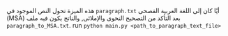 هذه الميزة تحول النص الموجود في `paragraph.txt` أيًا كان إلى اللغة العربية الفصحى (MSA) بعد التأكد من التصحيح النحوى والإملائى, والناتج يكون فيه ملف `paragraph_to_MSA.txt`.
run `python main.py <path_to_paragraph_text_file>`

